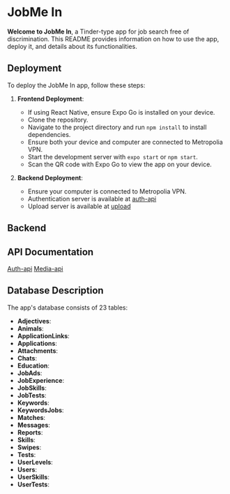 # JobMe In

**Welcome to JobMe In**, a Tinder-type app for job search free of discrimination. This README provides information on how to use the app, deploy it, and details about its functionalities.

## Deployment

To deploy the JobMe In app, follow these steps:

1. **Frontend Deployment**:

   - If using React Native, ensure Expo Go is installed on your device.
   - Clone the repository.
   - Navigate to the project directory and run `npm install` to install dependencies.
   - Ensure both your device and computer are connected to Metropolia VPN.
   - Start the development server with `expo start` or `npm start`.
   - Scan the QR code with Expo Go to view the app on your device.

2. **Backend Deployment**:
   - Ensure your computer is connected to Metropolia VPN.
   - Authentication server is available at [auth-api](http://10.120.32.56/auth-api/api/v1)
   - Upload server is available at [upload](http://10.120.32.56/upload/api/v1)

## Backend

## API Documentation

[Auth-api](https://users.metropolia.fi/~iaroslag/apidoc/auth-api/)
[Media-api](https://users.metropolia.fi/~iaroslag/apidoc/media-api/)

## Database Description

The app's database consists of 23 tables:

- **Adjectives**:
- **Animals**:           
- **ApplicationLinks**: 
- **Applications**:
- **Attachments**:       
- **Chats**:             
- **Education**:        
- **JobAds**:            
- **JobExperience**:
- **JobSkills**:         
- **JobTests**:     
- **Keywords**:
- **KeywordsJobs**:
- **Matches**:
- **Messages**:
- **Reports**:
- **Skills**:
- **Swipes**:
- **Tests**:
- **UserLevels**:
- **Users**:
- **UserSkills**:
- **UserTests**:

